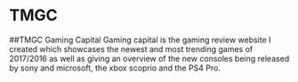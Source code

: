 # TMGC
##TMGC Gaming Capital
Gaming capital is the gaming review website I created which showcases the newest and most trending games of 2017/2016 as well as giving an overview of the new consoles being released by sony and microsoft, the xbox scoprio and the PS4 Pro. 
